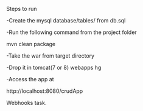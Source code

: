Steps to run

-Create the mysql database/tables/ from db.sql

-Run the following command from the project folder

   mvn clean package
   
-Take the war from target directory 

-Drop it in tomcat(7 or 8) webapps
hg

-Access the app at
 
 http://localhost:8080/crudApp
 
 Webhooks task.

